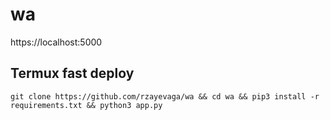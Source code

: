 # wa

https://localhost:5000

## Termux fast deploy

    git clone https://github.com/rzayevaga/wa && cd wa && pip3 install -r requirements.txt && python3 app.py
